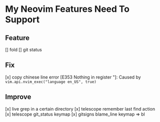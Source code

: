 # My Neovim Features Need To Support

## Feature

[] fold
[] git status

## Fix

[x] copy chinese line error [E353 Nothing in register "]: Caused by `vim.api.nvim_exec("language en_US", true)`

## Improve

[x] live grep in a certain directory
[x] telescope remember last find action
[x] telescope git_status keymap
[x] gitsigns blame_line keymap => <leader>bl
